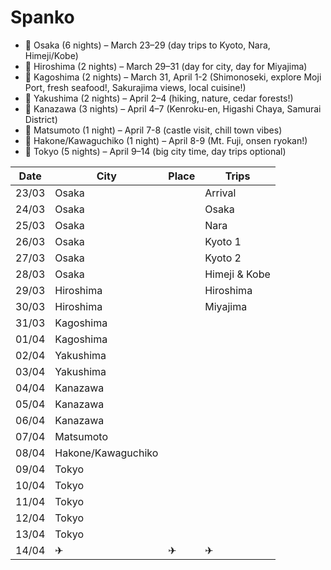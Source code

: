 # Spanko

- 📍 Osaka (6 nights) – March 23–29 (day trips to Kyoto, Nara, Himeji/Kobe)
- 📍 Hiroshima (2 nights) – March 29–31 (day for city, day for Miyajima)
- 📍 Kagoshima (2 nights) – March 31, April 1-2 (Shimonoseki, explore Moji Port, fresh seafood!, Sakurajima views, local cuisine!)
- 📍 Yakushima (2 nights) – April 2–4 (hiking, nature, cedar forests!)
- 📍 Kanazawa (3 nights) – April 4–7 (Kenroku-en, Higashi Chaya, Samurai District)
- 📍 Matsumoto (1 night) – April 7-8 (castle visit, chill town vibes)
- 📍 Hakone/Kawaguchiko (1 night) – April 8-9 (Mt. Fuji, onsen ryokan!)
- 📍 Tokyo (5 nights) – April 9–14 (big city time, day trips optional)

| Date  | City               | Place | Trips     |
| ----- | ------------------ | ----- | --------- |
| 23/03 | Osaka              |       | Arrival   |
| 24/03 | Osaka              |       | Osaka     |
| 25/03 | Osaka              |       | Nara      |
| 26/03 | Osaka              |       | Kyoto 1   |
| 27/03 | Osaka              |       | Kyoto 2   |
| 28/03 | Osaka              |       |Himeji & Kobe |
| 29/03 | Hiroshima          |       | Hiroshima |
| 30/03 | Hiroshima          |       | Miyajima  |
| 31/03 | Kagoshima          |       |           |
| 01/04 | Kagoshima          |       |           |
| 02/04 | Yakushima          |       |           |
| 03/04 | Yakushima          |       |           |
| 04/04 | Kanazawa           |       |           |
| 05/04 | Kanazawa           |       |           |
| 06/04 | Kanazawa           |       |           |
| 07/04 | Matsumoto          |       |           |
| 08/04 | Hakone/Kawaguchiko |       |           |
| 09/04 | Tokyo              |       |           |
| 10/04 | Tokyo              |       |           |
| 11/04 | Tokyo              |       |           |
| 12/04 | Tokyo              |       |           |
| 13/04 | Tokyo              |       |           |
| 14/04 | ✈                  | ✈     | ✈         |
